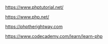 https://www.phptutorial.net/

https://www.php.net/

https://phptherightway.com

https://www.codecademy.com/learn/learn-php